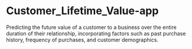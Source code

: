 # Customer_Lifetime_Value-app
Predicting the future value of a customer to a business over the entire duration of their relationship, incorporating factors such as past purchase history, frequency of purchases, and customer demographics.
